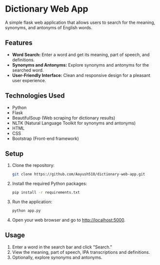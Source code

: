 # Dictionary Web App

A simple flask web application that allows users to search for the meaning, synonyms, and antonyms of English words.

## Features

- **Word Search:** Enter a word and get its meaning, part of speech, and definitions.
- **Synonyms and Antonyms:** Explore synonyms and antonyms for the searched word.
- **User-Friendly Interface:** Clean and responsive design for a pleasant user experience.

## Technologies Used

- Python
- Flask
- BeautifulSoup (Web scraping for dictionary results)
- NLTK (Natural Language Toolkit for synonyms and antonyms)
- HTML
- CSS
- Bootstrap (Front-end framework)

## Setup

1. Clone the repository:

    ```bash
    git clone https://github.com/Aayush518/dictionary-web-app.git
    ```

2. Install the required Python packages:

    ```bash
    pip install -r requirements.txt
    ```

3. Run the application:

    ```bash
    python app.py
    ```

4. Open your web browser and go to [http://localhost:5000](http://localhost:5000).

## Usage

1. Enter a word in the search bar and click "Search."
2. View the meaning, part of speech, IPA transcriptions and definitions.
3. Optionally, explore synonyms and antonyms.

